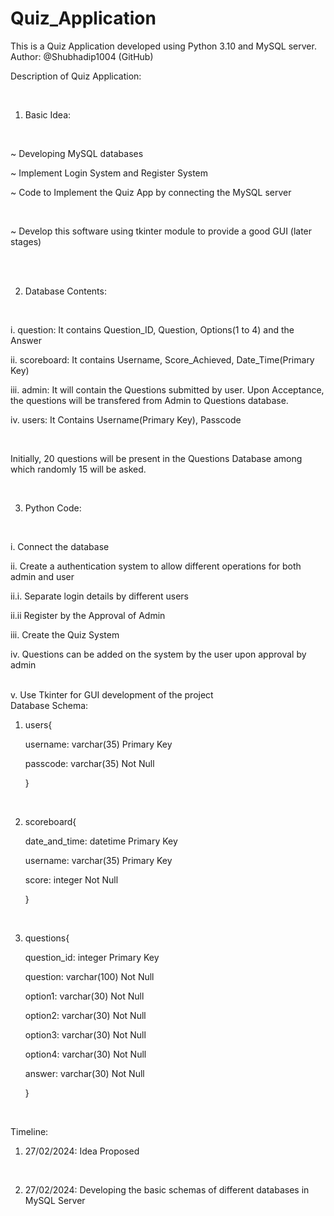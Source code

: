# Quiz_Application
This is a Quiz Application developed using Python 3.10 and MySQL server.
<br> Author: @Shubhadip1004 (GitHub)

Description of Quiz Application:

<br>

1. Basic Idea:

<br>

~ Developing MySQL databases

~ Implement Login System and Register System

~ Code to Implement the Quiz App by connecting the MySQL server

<br>

~ Develop this software using tkinter module to provide a good GUI (later stages)

<br>

<br>

2. Database Contents:

<br>

 i. question: It contains Question_ID, Question, Options(1 to 4) and the Answer
 
 ii. scoreboard: It contains Username, Score_Achieved, Date_Time(Primary Key)
 
 iii. admin: It will contain the Questions submitted by user. Upon Acceptance, the questions will be transfered from Admin to Questions database.
 
 iv. users: It Contains Username(Primary Key), Passcode

<br>

Initially, 20 questions will be present in the Questions Database among which randomly 15 will be asked.

<br>

3. Python Code:

<br>
   
 i. Connect the database
 
 ii. Create a authentication system to allow different operations for both admin and user
 
   ii.i. Separate login details by different users 
 
   ii.ii Register by the Approval of Admin
 
 iii. Create the Quiz System 
 
 iv. Questions can be added on the system by the user upon approval by admin

 
 <br>
 v. Use Tkinter for GUI development of the project
 
<br>
Database Schema:

<br>

 1. users{
    
	username: varchar(35) Primary Key

	passcode: varchar(35) Not Null

	}
 <br>
 
 2. scoreboard{
    
	date_and_time: datetime Primary Key

  	username: varchar(35) Primary Key
  
  	score: integer Not Null
 
  	}
 <br>
 
 3. questions{
    
	question_id: integer Primary Key

	question: varchar(100) Not Null

	option1: varchar(30) Not Null

	option2: varchar(30) Not Null

	option3: varchar(30) Not Null

	option4: varchar(30) Not Null

	answer: varchar(30) Not Null

	}
  <br>



Timeline: <br>

1. 27/02/2024: Idea Proposed
  
   <br>
                               
2. 27/02/2024: Developing the basic schemas of different databases in MySQL Server

   <br>


